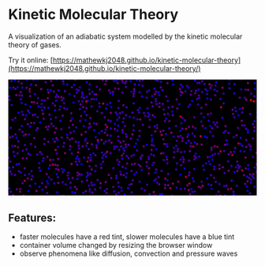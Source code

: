 # Kinetic Molecular Theory

A visualization of an adiabatic system modelled by the kinetic molecular theory of gases.

Try it online: [https://mathewkj2048.github.io/kinetic-molecular-theory](https://mathewkj2048.github.io/kinetic-molecular-theory/)

![alt text](./image.png)


## Features:

- faster molecules have a red tint, slower molecules have a blue tint
- container volume changed by resizing the browser window
- observe phenomena like diffusion, convection and pressure waves
